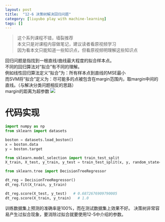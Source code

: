 ```yaml
---
layout: post
title:  "12-6 决策树解决回归问题"
category: [liuyubo play with machine-learning]
tags: []
---
```


> 这个系列课程不错，墙裂推荐  
> 本文只是对课程内容做笔记，建议读者看原视频学习  
> 因为看本文只能知道一些知识点，但看原视频明理解这些知识点  

回归问题是指找到一根直线/曲线最大程度的拟合样本点。  
不同的回归算法对“拟合”有不同的理解。  
例如线性回归算法定义“拟合”为：所有样本点到直线的MSE最小  
而SVM将“拟合”定义为：尽可能多的点被包含在margin范围内，取margin中间的直线。（与解决分类问题相反的思路）  
margin的距离为超参数
![](http://windmissing.github.io/images/2019/258.jpg)   

<!-- more -->

# 代码实现

```python
import numpy as np
from sklearn import datasets

boston = datasets.load_boston()
x = boston.data
y = boston.target

from sklearn.model_selection import train_test_split
X_train, X_test, y_train, y_test = train_test_split(x, y, random_state=666)

from sklearn.tree import DecisionTreeRegressor

dt_reg = DecisionTreeRegressor()
dt_reg.fit(X_train, y_train)

dt_reg.score(X_test, y_test)   # 0.6872676909790005
dt_reg.score(X_train, y_train)   # 1.0
```

训练数据集上预测的准确率是100%，而在测试数据集上效果不好。
决策树非常容易产生过拟合现象，要消除过拟合就要使用12-5中介绍的参数。
